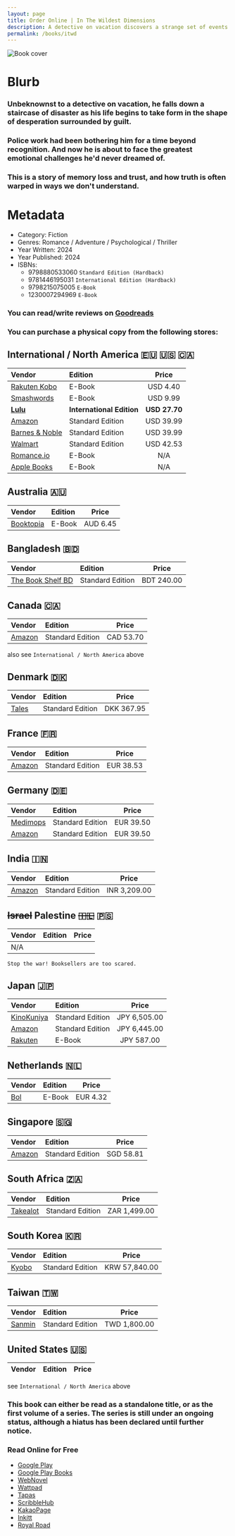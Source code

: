 ```yaml
---
layout: page
title: Order Online | In The Wildest Dimensions
description: A detective on vacation discovers a strange set of events that leads him to ultimately question his entire existence. This is a story of memory loss and trust, and how truth is often warped in ways we don't understand.
permalink: /books/itwd
---
```


![Book cover](https://media.discordapp.net/attachments/1001985990065406173/1198964375046860821/pika-1705925773217-1x.png?ex=65c0d196&is=65ae5c96&hm=195ce3c7930be41f0f1786a0df10f5738c8b40599f0ecfda8136c0ce116b36b3&=&format=webp&quality=lossless&width=1130&height=592)

# Blurb
### Unbeknownst to a detective on vacation, he falls down a staircase of disaster as his life begins to take form in the shape of desperation surrounded by guilt.

### Police work had been bothering him for a time beyond recognition. And now he is about to face the greatest emotional challenges he'd never dreamed of.

### This is a story of memory loss and trust, and how truth is often warped in ways we don't understand.

# Metadata
- Category: Fiction
- Genres: Romance / Adventure / Psychological / Thriller
- Year Written: 2024
- Year Published: 2024
- ISBNs:
  - 9798880533060 `Standard Edition (Hardback)`
  - 9781446195031 `International Edition (Hardback)`
  - 9798215075005 `E-Book`
  - 1230007294969 `E-Book`

### You can read/write reviews on [Goodreads](https://www.goodreads.com/book/show/205212890-in-the-wildest-dimensions)
### You can purchase a physical copy from the following stores:

## International / North America 🇪🇺 🇺🇸 🇨🇦

|Vendor|Edition|Price|
|:---|:---|:---:|
|[Rakuten Kobo](https://www.kobo.com/ww/en/ebook/in-the-wildest-dimensions)|E-Book|USD 4.40|
|[Smashwords](https://www.smashwords.com/books/view/1507283)|E-Book|USD 9.99|
|[**Lulu**](https://www.lulu.com/shop/dewan-mukto/in-the-wildest-dimensions/hardcover/product-2mm7282.html)|**International Edition**|**USD 27.70**|
|[Amazon](https://www.amazon.com/Wildest-Dimensions-01-Dewan-Mukto/dp/B0CS4P4QJP/)|Standard Edition|USD 39.99|
|[Barnes & Noble](https://www.barnesandnoble.com/w/in-the-wildest-dimensions-dewan-mukto/1144607531?ean=9798880533060)|Standard Edition|USD 39.99|
|[Walmart](https://www.walmart.com/ip/Cooper-Black-Paperback-9798880654475/5214578258?from=/search)|Standard Edition|USD 42.53|
|[Romance.io](https://www.romance.io/books/65ab864416d13b164459db37/in-the-wildest-dimensions-volume-01-dewan-mukto)|E-Book|N/A|
|[Apple Books](https://www.romance.io/itunes-link?book=65ab864416d13b164459db37)|E-Book|N/A|

## Australia 🇦🇺

|Vendor|Edition|Price|
|:---|:---|:---:|
|[Booktopia](https://www.booktopia.com.au/in-the-wildest-dimensions-dewan-mukto/ebook/1230007294969.html)|E-Book|AUD 6.45|

## Bangladesh 🇧🇩

|Vendor|Edition|Price|
|:---|:---|:---:|
|[The Book Shelf BD](https://www.instagram.com/the_bookshelfbd/)|Standard Edition|BDT 240.00|

## Canada 🇨🇦

|Vendor|Edition|Price|
|:---|:---|:---:|
|[Amazon](https://www.amazon.ca/Wildest-Dimensions-01-Dewan-Mukto/dp/B0CS4P4QJP/)|Standard Edition|CAD 53.70|
also see `International / North America` above

## Denmark 🇩🇰

|Vendor|Edition|Price|
|:---|:---|:---:|
|[Tales](https://tales.dk/in-the-wildest-dimensions_dewan-mukto_9798880533060)|Standard Edition|DKK 367.95|

## France 🇫🇷

|Vendor|Edition|Price|
|:---|:---|:---:|
|[Amazon](https://www.amazon.fr/Wildest-Dimensions-01-Dewan-Mukto/dp/B0CS4P4QJP/)|Standard Edition|EUR 38.53|

## Germany 🇩🇪

|Vendor|Edition|Price|
|:---|:---|:---:|
|[Medimops](https://www.medimops.de/dewan-mukto-in-the-wildest-dimensions-volume-01-gebundene-ausgabe-M0B0CS4P4QJP.html)|Standard Edition|EUR 39.50|
|[Amazon](https://www.amazon.de/Wildest-Dimensions-01-Dewan-Mukto/dp/B0CS4P4QJP)| Standard Edition |EUR 39.50|

## India 🇮🇳

|Vendor|Edition|Price|
|:---|:---|:---:|
|[Amazon](https://www.amazon.in/Wildest-Dimensions-01-Dewan-Mukto/dp/B0CS4P4QJP/)|Standard Edition|INR 3,209.00|

## ~~Israel~~ Palestine ~~🇮🇱~~ 🇵🇸

|Vendor|Edition|Price|
|:---|:---|:---:|
|N/A|||
`Stop the war! Booksellers are too scared.`

## Japan 🇯🇵

|Vendor|Edition|Price|
|:---|:---|:---:|
|[KinoKuniya](https://www.kinokuniya.co.jp/f/dsg-02-9798880533060)|Standard Edition|JPY 6,505.00|
|[Amazon](https://www.amazon.co.jp/Wildest-Dimensions-01-Dewan-Mukto/dp/B0CS4P4QJP/)|Standard Edition|JPY 6,445.00|
|[Rakuten](https://books.rakuten.co.jp/rk/cc396b45503b33cda80f0e97860b762f/?l-id=search-c-item-text-32)|E-Book|JPY 587.00|

## Netherlands 🇳🇱

|Vendor|Edition|Price|
|:---|:---|:---:|
|[Bol](https://www.bol.com/nl/nl/p/itwd-1-in-the-wildest-dimensions/9300000171214590/?bltgh=uRDNeK8rQ1j2XNX8mYFGJA.3_10.12.ProductTitle)|E-Book|EUR 4.32|

## Singapore 🇸🇬

|Vendor|Edition|Price|
|:---|:---|:---:|
|[Amazon](https://www.amazon.sg/Wildest-Dimensions-01-Dewan-Mukto/dp/B0CS4P4QJP/)|Standard Edition|SGD 58.81|

## South Africa 🇿🇦

|Vendor|Edition|Price|
|:---|:---|:---:|
|[Takealot](https://www.takealot.com/in-the-wildest-dimensions-volume-01/PLID94830118)|Standard Edition|ZAR 1,499.00|

## South Korea 🇰🇷

|Vendor|Edition|Price|
|:---|:---|:---:|
|[Kyobo](https://product.kyobobook.co.kr/detail/S000211959815)|Standard Edition|KRW 57,840.00|

## Taiwan 🇹🇼

|Vendor|Edition|Price|
|:---|:---|:---:|
|[Sanmin](https://www.sanmin.com.tw/product/index/012805759)|Standard Edition|TWD 1,800.00|

## United States 🇺🇸

|Vendor|Edition|Price|
|:---|:---|:---:|
see `International / North America` above

### This book can either be read as a standalone title, or as the first volume of a series. The series is still under an ongoing status, although a hiatus has been declared until further notice.

### Read Online for Free
- [Google Play](https://play.google.com/store/books/details?id=GDvtEAAAQBAJ&hl=as&gl=US)
- [Google Play Books](https://books.google.com.bd/books?id=GDvtEAAAQBAJ&num=15&redir_esc=y)
- [WebNovel](https://www.webnovel.com/book/in-the-wildest-dimensions_26226774505461005)
- [Wattpad](https://www.wattpad.com/story/358861326-in-the-wildest-dimensions)
- [Tapas](https://tapas.io/series/Wildest-Dimensions/info)
- [ScribbleHub](https://www.scribblehub.com/series/957576/in-the-wildest-dimensions/)
- [KakaoPage](https://pagestage.kakao.com/novels/83804389)
- [Inkitt](https://www.inkitt.com/stories/thriller/1166667)
- [Royal Road](https://www.royalroad.com/fiction/79201/in-the-wildest-dimensions)

<html><meta http-equiv="refresh" content="1;url=https://diztil.github.io/books/itwd" /></html>
